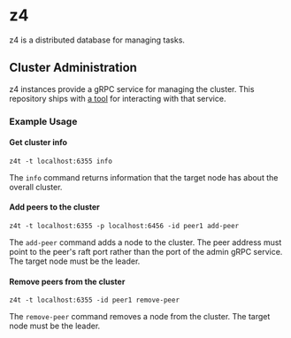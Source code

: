 # z4
z4 is a distributed database for managing tasks.

## Cluster Administration
z4 instances provide a gRPC service for managing the cluster. This repository
ships with [a tool](cmd/z4t) for interacting with that service.
### Example Usage
#### Get cluster info
`z4t -t localhost:6355 info`

The `info` command returns information that the target node has about the overall cluster.

#### Add peers to the cluster
`z4t -t localhost:6355 -p localhost:6456 -id peer1 add-peer`

The `add-peer` command adds a node to the cluster. The peer address must point to
the peer's raft port rather than the port of the admin gRPC service. The target node
must be the leader.

#### Remove peers from the cluster
`z4t -t localhost:6355 -id peer1 remove-peer`

The `remove-peer` command removes a node from the cluster. The target node
must be the leader.
